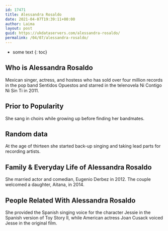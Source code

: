 ```yaml
---
id: 17471
title: Alessandra Rosaldo
date: 2021-04-07T19:39:11+00:00
author: Laima
layout: post
guid: https://ukdataservers.com/alessandra-rosaldo/
permalink: /04/07/alessandra-rosaldo/
---
```


* some text
{: toc}


## Who is Alessandra Rosaldo
                  
                  
                  
Mexican singer, actress, and hostess who has sold over four million records in the pop band Sentidos Opuestos and starred in the telenovela Ni Contigo Ni Sin Ti in 2011.
                  
              
            
              
            
                
                
                
## Prior to Popularity
                  
                  
                  
She sang in choirs while growing up before finding her bandmates.
                  
              
            
              
            
                
                
                
## Random data
                  
                  
                  
At the age of thirteen she started back-up singing and taking lead parts for recording artists.
                  
              
            
              
            
                
                
                
## Family & Everyday Life of Alessandra Rosaldo
                  
                  
                  
She married actor and comedian, Eugenio Derbez in 2012. The couple welcomed a daughter, Aitana, in 2014.
                  
              
            
              
            
                
                
                
## People Related With Alessandra Rosaldo
                  
                  
                  
She provided the Spanish singing voice for the character Jessie in the Spanish version of Toy Story II, while American actress Joan Cusack voiced Jesse in the original film.
                  
              
            
              
            
                
              
            
              
              
            
            
              
            
          
          
          